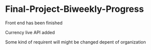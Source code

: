 # Final-Project-Biweekly-Progress

Front end has been finished

Currency live API added

Some kind of  requirent will might be changed depent of organization
